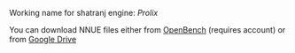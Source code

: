 Working name for shatranj engine: *Prolix*

You can download NNUE files either from [OpenBench](https://sscg13.pythonanywhere.com/networks/) (requires account) or from [Google Drive](https://drive.google.com/drive/folders/1d4HROM-7nbSpkQGt4e4TMEcmcVa00XoE?usp=sharing)
